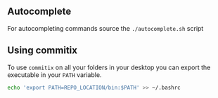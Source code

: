 ## Autocomplete

For autocompleting commands source the `./autocomplete.sh` script

## Using commitix

To use `commitix` on all your folders in your desktop you can export the executable in your `PATH` variable.


```bash
echo 'export PATH=REPO_LOCATION/bin:$PATH' >> ~/.bashrc
```
